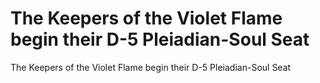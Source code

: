 # The Keepers of the Violet Flame begin their D-5 Pleiadian-Soul Seat

The Keepers of the Violet Flame begin their D-5 Pleiadian-Soul Seat